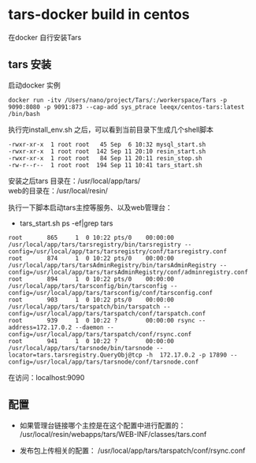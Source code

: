 # tars-docker build in centos  
在docker 自行安装Tars  

## tars 安装  

启动docker 实例  
```shell
docker run -itv /Users/nano/project/Tars/:/workerspace/Tars -p 9090:8080 -p 9091:873 --cap-add sys_ptrace leeqx/centos-tars:latest /bin/bash
```
执行完install_env.sh 之后，可以看到当前目录下生成几个shell脚本  
```shell
-rwxr-xr-x  1 root root   45 Sep  6 10:32 mysql_start.sh
-rwxr-xr-x  1 root root  142 Sep 11 20:10 resin_start.sh
-rwxr-xr-x  1 root root   84 Sep 11 20:11 resin_stop.sh
-rw-r--r--  1 root root  194 Sep 11 10:41 tars_start.sh
```
安装之后tars 目录在：/usr/local/app/tars/  
web的目录在：/usr/local/resin/  

执行一下脚本启动tars主控等服务、以及web管理台：

* tars_start.sh
ps -ef|grep tars
```shell
root       865     1  0 10:22 pts/0    00:00:00 /usr/local/app/tars/tarsregistry/bin/tarsregistry --config=/usr/local/app/tars/tarsregistry/conf/tarsregistry.conf
root       874     1  0 10:22 pts/0    00:00:00 /usr/local/app/tars/tarsAdminRegistry/bin/tarsAdminRegistry --config=/usr/local/app/tars/tarsAdminRegistry/conf/adminregistry.conf
root       894     1  0 10:22 pts/0    00:00:00 /usr/local/app/tars/tarsconfig/bin/tarsconfig --config=/usr/local/app/tars/tarsconfig/conf/tarsconfig.conf
root       903     1  0 10:22 pts/0    00:00:00 /usr/local/app/tars/tarspatch/bin/tarspatch --config=/usr/local/app/tars/tarspatch/conf/tarspatch.conf
root       939     1  0 10:22 ?        00:00:00 rsync --address=172.17.0.2 --daemon --config=/usr/local/app/tars/tarspatch/conf/rsync.conf
root       941     1  0 10:22 ?        00:00:00 /usr/local/app/tars/tarsnode/bin/tarsnode --locator=tars.tarsregistry.QueryObj@tcp -h  172.17.0.2 -p 17890 --config=/usr/local/app/tars/tarsnode/conf/tarsnode.conf
```
在访问：localhost:9090 

## 配置
* 如果管理台链接哪个主控是在这个配置中进行配置的：
/usr/local/resin/webapps/tars/WEB-INF/classes/tars.conf

* 发布包上传相关的配置：
/usr/local/app/tars/tarspatch/conf/rsync.conf

